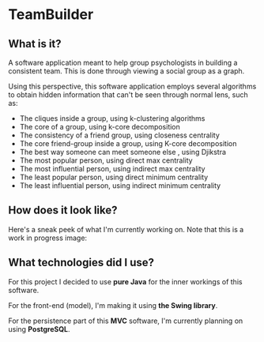 # TeamBuilder
## What is it?

A software application meant to help group psychologists in building a consistent team. This is done through viewing a social group as a graph.

Using this perspective, this software application employs several algorithms to obtain hidden information that can't be seen through normal lens, such as:
  
  - The cliques inside a group, using k-clustering algorithms
  - The core of a group, using k-core decomposition
  - The consistency of a friend group, using closeness centrality
  - The core friend-group inside a group, using K-core decomposition
  - The best way someone can meet someone else , using Djikstra
  - The most popular person, using direct max centrality
  - The most influential person, using indirect max centrality
  - The least popular person, using direct minimum centrality
  - The least influential person, using indirect minimum centrality

## How does it look like?
Here's a sneak peek of what I'm currently working on. Note that this is a work in progress image:

## What technologies did I use?

For this project I decided to use **pure Java** for the inner workings of this software. 

For the front-end (model), I'm making it using **the Swing library**. 

For the persistence part of this **MVC** software, I'm currently planning on using **PostgreSQL**.
